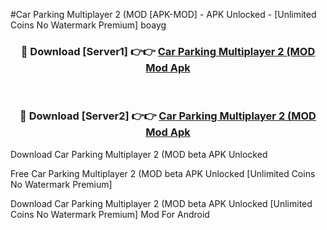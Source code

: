 #Car Parking Multiplayer 2 (MOD [APK-MOD] - APK Unlocked - [Unlimited Coins No Watermark Premium] boayg



<div align="center">

<h3>🔴 Download [Server1] 👉👉 <a href="https://momento.my/?title=Car_Parking_Multiplayer_2_(MOD">Car Parking Multiplayer 2 (MOD Mod Apk</a></h3><br>

<h3>🔴 Download [Server2] 👉👉 <a href="https://momento.my/?title=Car_Parking_Multiplayer_2_(MOD">Car Parking Multiplayer 2 (MOD Mod Apk</a></h3>
</div>



Download Car Parking Multiplayer 2 (MOD beta APK Unlocked

Free Car Parking Multiplayer 2 (MOD beta APK Unlocked [Unlimited Coins No Watermark Premium]

Download Car Parking Multiplayer 2 (MOD beta APK Unlocked [Unlimited Coins No Watermark Premium] Mod For Android
